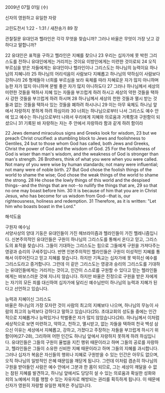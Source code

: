 2009년 07월 01일 (수)

신자의 영원하고 유일한 자랑



고린도전서 1:22 - 1:31 / 새찬송가 89 장


관찰질문
유대인과 헬라인은 각각 무엇을 찾습니까?
그러나 바울은 무엇이 가장 낫고 강하다고 말합니까?

22 유대인은 표적을 구하고 헬라인은 지혜를 찾으나 
23 우리는 십자가에 못 박힌 그리스도를 전하니 유대인에게는 거리끼는 것이요 이방인에게는 미련한 것이로되 24 오직 부르심을 받은 자들에게는 유대인이나 헬라인이나 그리스도는 하나님의 능력이요 하나님의 지혜니라 
25 하나님의 어리석음이 사람보다 지혜롭고 하나님의 약하심이 사람보다 강하니라 26 형제들아 너희를 부르심을 보라 육체를 따라 지혜로운 자가 많지 아니하며 능한 자가 많지 아니하며 문벌 좋은 자가 많지 아니하도다 27 그러나 하나님께서 세상의 미련한 것들을 택하사 지혜 있는 자들을 부끄럽게 하려 하시고 세상의 약한 것들을 택하사 강한 것들을 부끄럽게 하려 하시며 28 하나님께서 세상의 천한 것들과 멸시 받는 것들과 없는 것들을 택하사 있는 것들을 폐하려 하시나니 29 이는 아무 육체도 하나님 앞에서 자랑하지 못하게 하려 하심이라 30 너희는 하나님으로부터 나서 그리스도 예수 안에 있고 예수는 하나님으로부터 나와서 우리에게 지혜와 의로움과 거룩함과 구원함이 되셨으니 31 기록된 바 자랑하는 자는 주 안에서 자랑하라 함과 같게 하려 함이라 

22 Jews demand miraculous signs and Greeks look for wisdom, 23 but we preach Christ crucified: a stumbling block to Jews and foolishness to Gentiles, 24 but to those whom God has called, both Jews and Greeks, Christ the power of God and the wisdom of God. 25 For the foolishness of God is wiser than man's wisdom, and the weakness of God is stronger than man's strength. 26 Brothers, think of what you were when you were called. Not many of you were wise by human standards; not many were influential; not many were of noble birth. 27 But God chose the foolish things of the world to shame the wise; God chose the weak things of the world to shame the strong. 28 He chose the lowly things of this world and the despised things--and the things that are not--to nullify the things that are, 29 so that no one may boast before him. 30 It is because of him that you are in Christ Jesus, who has become for us wisdom from God--that is, our righteousness, holiness and redemption. 31 Therefore, as it is written: "Let him who boasts boast in the Lord."

해석도움





구원자 예수님  
서양사상의 양대 기둥은 유대인들이 가진 헤브라이즘과 헬라인들이 가진 헬레니즘입니다. 신본주의적인 유대인들은 구원이 하나님의 그리스도를 통해서 온다고 믿고, 그리스도의 표적을 찾습니다. 그들이 기대하는 그리스도는 힘으로 그들에게 구원을 가져다주는 영광과 승리의 구세주입니다. 반면 인본주의적인 헬라인들은 구원이 이성적인 지혜를 통해서 이루어진다고 믿고 지혜를 찾습니다. 하지만 기독교는 십자가에 못 박히신 예수를 그리스도라고 증거합니다. 그런데 이 같은 그리스도는 영광과 승리의 그리스도를 기대하는 유대인들에게는 거리끼는 것이고, 인간이 스스로를 구원할 수 있다고 믿는 헬라인들에게는 바보스러운 것에 지나지 않습니다. 하지만 바울은 진정으로 구원을 받은 자에게는 자기의 모든 죄를 대신하여 십자가에 달리신 예수님만이 하나님의 능력과 지혜가 된다고 선언하고 있습니다.  

능력과 지혜이신 그리스도  
바울은 하나님의 가장 모자란 것이 사람의 최고의 지혜보다 나으며, 하나님의 무능이 사람의 최고의 능력보다 강하다고 말하고 있습니다(25). 초대교회의 성도들 중에는 인간적으로 지혜롭거나 능력있거나 학벌좋은 자가 많지 않았습니다(26). 하나님께서 이처럼 세상적으로 보면 미련하고, 약하고, 천하고, 멸시받고, 없는 자들을 택하여 천국 백성 삼으신 이유는 세상에서 지혜롭고, 강하고, 가졌다고 주장하는 자들을 부끄럽게 하시기 위함이며(27-28), 그리하여 어떤 인간도 하나님 앞에서 자랑하지 못하게 하려 하심입니다. 유대인들은 그들의 구원이 율법을 지킨 행위 때문이라고 하며 그들의 공로를 자랑하고, 헬라인들은 그들이 소유한 신비한 지혜 때문이라고 하며 그들의 지혜를 과시합니다. 그러나 십자가 복음은 자신들의 행위나 지혜로 구원받을 수 있는 인간은 아무도 없으며, 오직 하나님의 일방적인 은혜 때문임을 깨닫게 됩니다. 그런데 이처럼 겸손히 하나님의 구원을 받아들인 사람은 예수 안에서 그분과 한 몸이 되므로, 그는 세상이 깨달을 수 없는 참된 지혜를 발견하고, 하나님 앞에서도 당당히 설 수 있는 의로움과 확실한 성화와 죄의 노예에서 의를 행할 수 있는 자유자로 해방되는 권리를 획득하게 됩니다. 이 때문에 신자가 영원히 자랑할 유일한 제목은 주님입니다.